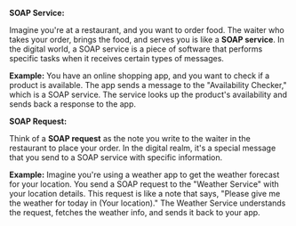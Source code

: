 **SOAP Service:**

Imagine you're at a restaurant, and you want to order food. The waiter who takes your order, brings the food, and serves you is like a **SOAP service**. In the digital world, a SOAP service is a piece of software that performs specific tasks when it receives certain types of messages.

**Example:** You have an online shopping app, and you want to check if a product is available. The app sends a message to the "Availability Checker," which is a SOAP service. The service looks up the product's availability and sends back a response to the app.

**SOAP Request:**

Think of a **SOAP request** as the note you write to the waiter in the restaurant to place your order. In the digital realm, it's a special message that you send to a SOAP service with specific information.

**Example:** Imagine you're using a weather app to get the weather forecast for your location. You send a SOAP request to the "Weather Service" with your location details. This request is like a note that says, "Please give me the weather for today in (Your location)." The Weather Service understands the request, fetches the weather info, and sends it back to your app.